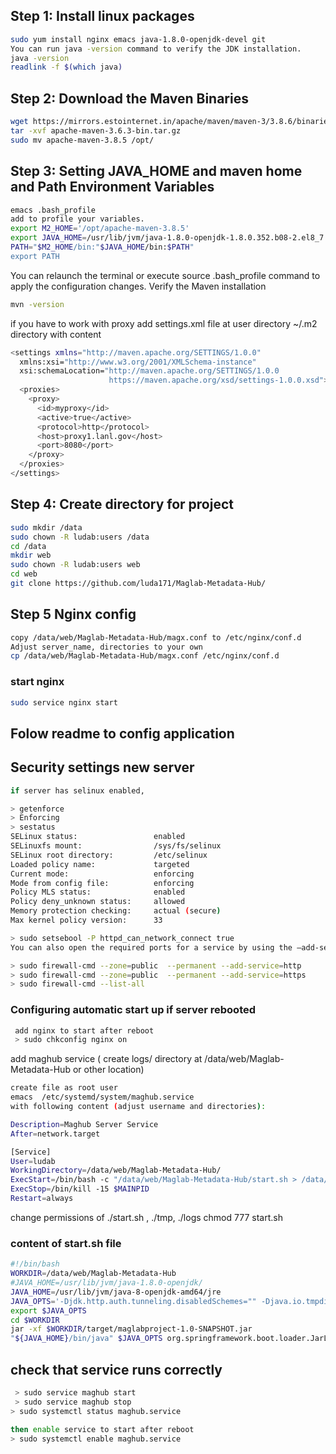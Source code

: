 ## Step 1: Install linux packages 
``` sh
sudo yum install nginx emacs java-1.8.0-openjdk-devel git
You can run java -version command to verify the JDK installation.
java -version
readlink -f $(which java)
```
## Step 2: Download the Maven Binaries
``` sh
wget https://mirrors.estointernet.in/apache/maven/maven-3/3.8.6/binaries/apache-maven-3.8.6-bin.tar.gz 
tar -xvf apache-maven-3.6.3-bin.tar.gz
sudo mv apache-maven-3.8.5 /opt/
```
## Step 3: Setting JAVA_HOME and maven home and Path Environment Variables
``` sh
emacs .bash_profile
add to profile your variables.
export M2_HOME='/opt/apache-maven-3.8.5'
export JAVA_HOME=/usr/lib/jvm/java-1.8.0-openjdk-1.8.0.352.b08-2.el8_7.x86_64/jre/
PATH="$M2_HOME/bin:"$JAVA_HOME/bin:$PATH"                                                                                                                                                                                                                           
export PATH  
```
You can relaunch the terminal or execute source .bash_profile command to apply the configuration changes.
Verify the Maven installation
``` sh
mvn -version
```
if you have to work with proxy
add settings.xml file at user directory  ~/.m2 directory with content

``` sh
<settings xmlns="http://maven.apache.org/SETTINGS/1.0.0"
  xmlns:xsi="http://www.w3.org/2001/XMLSchema-instance"
  xsi:schemaLocation="http://maven.apache.org/SETTINGS/1.0.0
                      https://maven.apache.org/xsd/settings-1.0.0.xsd">
  <proxies>
    <proxy>
      <id>myproxy</id>
      <active>true</active>
      <protocol>http</protocol>
      <host>proxy1.lanl.gov</host>
      <port>8080</port>
    </proxy>
  </proxies>
</settings>
```
## Step 4:  Create directory for project
``` sh
sudo mkdir /data
sudo chown -R ludab:users /data 
cd /data
mkdir web
sudo chown -R ludab:users web
cd web
git clone https://github.com/luda171/Maglab-Metadata-Hub/
```
## Step 5 Nginx config
``` sh
copy /data/web/Maglab-Metadata-Hub/magx.conf to /etc/nginx/conf.d
Adjust server_name, directories to your own
cp /data/web/Maglab-Metadata-Hub/magx.conf /etc/nginx/conf.d
```
### start nginx
``` sh
sudo service nginx start
```
## Folow readme to config application 
## Security settings new server
``` sh
if server has selinux enabled, 

> getenforce
> Enforcing
> sestatus
SELinux status:                 enabled
SELinuxfs mount:                /sys/fs/selinux
SELinux root directory:         /etc/selinux
Loaded policy name:             targeted
Current mode:                   enforcing
Mode from config file:          enforcing
Policy MLS status:              enabled
Policy deny_unknown status:     allowed
Memory protection checking:     actual (secure)
Max kernel policy version:      33

> sudo setsebool -P httpd_can_network_connect true
You can also open the required ports for a service by using the –add-service option:

> sudo firewall-cmd --zone=public  --permanent --add-service=http
> sudo firewall-cmd --zone=public  --permanent --add-service=https
> sudo firewall-cmd --list-all
```
### Configuring automatic start up if server rebooted
``` sh
 add nginx to start after reboot 
 > sudo chkconfig nginx on
```
add maghub service ( create logs/ directory at /data/web/Maglab-Metadata-Hub or other location)
``` sh
create file as root user
emacs  /etc/systemd/system/maghub.service
with following content (adjust username and directories):

Description=Maghub Server Service
After=network.target

[Service]
User=ludab
WorkingDirectory=/data/web/Maglab-Metadata-Hub/
ExecStart=/bin/bash -c "/data/web/Maglab-Metadata-Hub/start.sh > /data/web/Maglab-Metadata-Hub/logs/maghub.log"
ExecStop=/bin/kill -15 $MAINPID
Restart=always

```
change permissions of ./start.sh , ./tmp, ./logs
chmod 777 start.sh

### content of start.sh file
``` sh
#!/bin/bash
WORKDIR=/data/web/Maglab-Metadata-Hub
#JAVA_HOME=/usr/lib/jvm/java-1.8.0-openjdk/
JAVA_HOME=/usr/lib/jvm/java-8-openjdk-amd64/jre
JAVA_OPTS='-Djdk.http.auth.tunneling.disabledSchemes="" -Djava.io.tmpdir=/data/web/Maglab-Metadata-Hub/tmp'
export $JAVA_OPTS
cd $WORKDIR
jar -xf $WORKDIR/target/maglabproject-1.0-SNAPSHOT.jar
"${JAVA_HOME}/bin/java" $JAVA_OPTS org.springframework.boot.loader.JarLauncher 

```

 ## check that service runs correctly
``` sh
 > sudo service maghub start 
 > sudo service maghub stop
> sudo systemctl status maghub.service
 
then enable service to start after reboot
> sudo systemctl enable maghub.service
```
 



